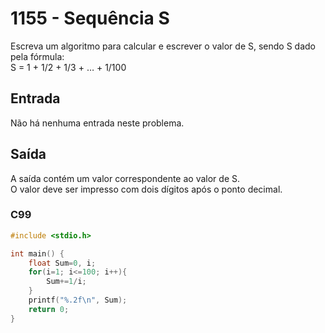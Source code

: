 <html>
  <body style="padding: 10px 0px">
    <div class="header">
      <h1>1155 - Sequência S</h1>
      <div class="problem">
        <div class="description">
          <p>
            Escreva um algoritmo para calcular e escrever o valor de S, sendo S
            dado pela fórmula:<br />
            S = 1 + 1/2 + 1/3 + … + 1/100
          </p>
        </div>
        <h2>Entrada</h2>
        <div class="input">
          <p>Não há nenhuma entrada neste problema.</p>
        </div>
        <h2>Saída</h2>
        <div class="output">
          <p>
            A saída contém um valor correspondente ao valor de S.<br />
            O valor deve ser impresso com dois dígitos após o ponto decimal.
          </p>
        </div>
      </div>
    </div>
  </body>
</html>

### C99

```c
#include <stdio.h>

int main() {
    float Sum=0, i;
    for(i=1; i<=100; i++){
        Sum+=1/i;
    }
    printf("%.2f\n", Sum);
    return 0;
}
```
